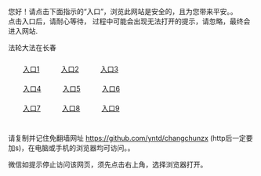 您好！请点击下面指示的“入口”，浏览此网站是安全的，且为您带来平安。。 <br/>
点击入口后，请耐心等待， 过程中可能会出现无法打开的提示，请忽略，最终会进入网站. </br>

法轮大法在长春<br/>
<div style="padding:10px"><a style="margin:20px" target="_blank" href="https://d36rbunp0f6c2z.cloudfront.net/2Qpsp?xnemu" id="ccLink1" rel="nofollow">入口1</a> <a target="_blank" style="margin:20px" href="https://d3ju7qcgoq9xyu.cloudfront.net/2Qpsp?chihdjzw" id="ccLink2" rel="nofollow">入口2</a> <a style="margin:20px" target="_blank" href="https://d3ssdgvldva2c5.cloudfront.net/2Qpsp?ivsztqio" id="ccLink3" rel="nofollow">入口3</a></div>

<div style="padding:10px" ><a style="margin:20px" target="_blank" href="https://d36rbunp0f6c2z.cloudfront.net/2Qpsp?xnemu" id="ccLink4" rel="nofollow">入口4</a> <a style="margin:20px" href="https://d3ju7qcgoq9xyu.cloudfront.net/2Qpsp?chihdjzw" target="_blank" id="ccLink5" rel="nofollow">入口5</a> <a style="margin:20px" href="https://d3ssdgvldva2c5.cloudfront.net/2Qpsp?ivsztqio" target="_blank" id="ccLink6" rel="nofollow">入口6</a></div>

<div style="padding:10px"><a style="margin:20px" target="_blank" href="https://d36rbunp0f6c2z.cloudfront.net/2Qpsp?xnemu" id="ccLink7" rel="nofollow">入口7</a> <a style="margin:20px" href="https://d3ju7qcgoq9xyu.cloudfront.net/2Qpsp?chihdjzw" target="_blank" id="ccLink8" rel="nofollow">入口8</a> <a style="margin:20px" target="_blank" href="https://d3ssdgvldva2c5.cloudfront.net/2Qpsp?ivsztqio" id="ccLink9" rel="nofollow">入口9</a></div>

<br/>



请复制并记住免翻墙网址 https://github.com/yntd/changchunzx (http后一定要加s)，在电脑或手机的浏览器均可访问。。<br/>

微信如提示停止访问该网页，须先点击右上角，选择浏览器打开。
